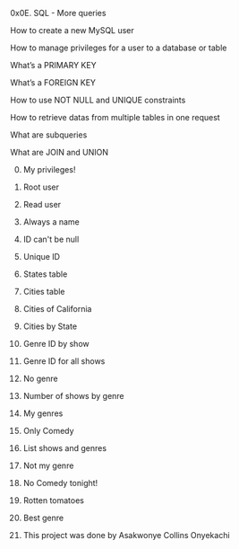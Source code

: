 0x0E. SQL - More queries

How to create a new MySQL user

How to manage privileges for a user to a database or table

What’s a PRIMARY KEY

What’s a FOREIGN KEY

How to use NOT NULL and UNIQUE constraints

How to retrieve datas from multiple tables in one request

What are subqueries

What are JOIN and UNION

0. My privileges!

1. Root user

2. Read user

3. Always a name

4. ID can't be null

5. Unique ID

6. States table

7. Cities table

8. Cities of California

9. Cities by State

10. Genre ID by show

11. Genre ID for all shows

12. No genre

13. Number of shows by genre

14. My genres

15. Only Comedy

16. List shows and genres

17. Not my genre

18. No Comedy tonight!

19. Rotten tomatoes

20. Best genre

21. This project was done by Asakwonye Collins Onyekachi


